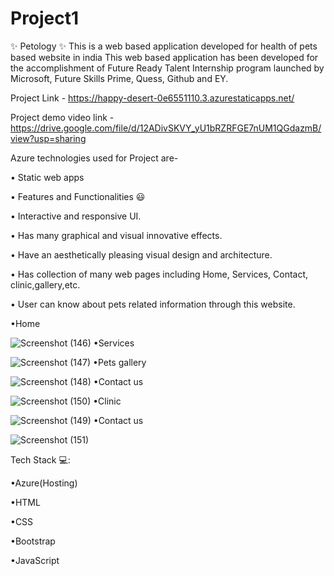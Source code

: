 # Project1
✨ Petology ✨
This is a web based application developed for health of pets based website in india
This web based application has been developed for the accomplishment of Future Ready Talent Internship program launched by Microsoft, Future Skills Prime, Quess, Github and EY.


Project Link - https://happy-desert-0e6551110.3.azurestaticapps.net/

 

Project demo video link -https://drive.google.com/file/d/12ADivSKVY_yU1bRZRFGE7nUM1QGdazmB/view?usp=sharing

 


Azure technologies used for Project are-

 

• Static web apps

 

• Features and Functionalities 😃

 

• Interactive and responsive UI.

 

• Has many graphical and visual innovative effects.

 

• Have an aesthetically pleasing visual design and architecture.

 

• Has collection of many web pages including Home, Services, Contact, clinic,gallery,etc.

 

• User can know about pets related information through this website.

•Home


 ![Screenshot (146)](https://github.com/BhanuSandeepVellalacheruvu/Project1/assets/118993028/2c3cbba5-1a18-47d1-b9fc-c580a985b80b)
•Services


![Screenshot (147)](https://github.com/BhanuSandeepVellalacheruvu/Project1/assets/118993028/8387da1c-0d65-4d42-a5ae-fac043aabf69)
•Pets gallery


![Screenshot (148)](https://github.com/BhanuSandeepVellalacheruvu/Project1/assets/118993028/970a36ba-bc6b-49c0-aea5-abe3f3b8c95a)
•Contact us


![Screenshot (150)](https://github.com/BhanuSandeepVellalacheruvu/Project1/assets/118993028/f34a892d-bf0d-4f2e-946f-27290814459c)
•Clinic


![Screenshot (149)](https://github.com/BhanuSandeepVellalacheruvu/Project1/assets/118993028/d136e6b0-28fb-497e-8676-b8efa0679525)
•Contact us


![Screenshot (151)](https://github.com/BhanuSandeepVellalacheruvu/Project1/assets/118993028/b97dcbef-cabf-4a9e-9bb2-582e4f0d6397)


Tech Stack 💻:

 •Azure(Hosting)
 
 •HTML
 
 •CSS
 
 •Bootstrap
 
 •JavaScript

